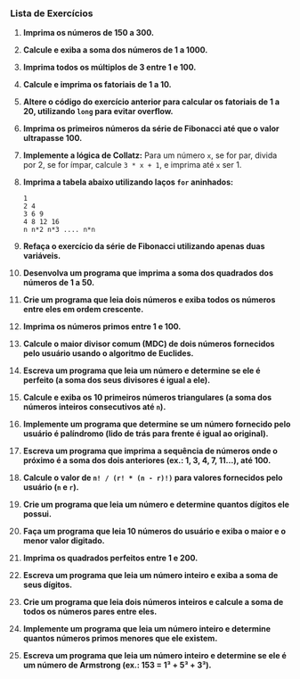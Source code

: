 ### Lista de Exercícios 

1. **Imprima os números de 150 a 300.**


2. **Calcule e exiba a soma dos números de 1 a 1000.**

3. **Imprima todos os múltiplos de 3 entre 1 e 100.**

4. **Calcule e imprima os fatoriais de 1 a 10.**

5. **Altere o código do exercício anterior para calcular os fatoriais de 1 a 20, utilizando `long` para evitar overflow.**

6. **Imprima os primeiros números da série de Fibonacci até que o valor ultrapasse 100.**

7. **Implemente a lógica de Collatz:** Para um número `x`, se for par, divida por 2, se for ímpar, calcule `3 * x + 1`, e imprima até `x` ser 1.

8. **Imprima a tabela abaixo utilizando laços `for` aninhados:**
   ```
   1
   2 4
   3 6 9
   4 8 12 16
   n n*2 n*3 .... n*n
   ```

9. **Refaça o exercício da série de Fibonacci utilizando apenas duas variáveis.**

10. **Desenvolva um programa que imprima a soma dos quadrados dos números de 1 a 50.**

11. **Crie um programa que leia dois números e exiba todos os números entre eles em ordem crescente.**

12. **Imprima os números primos entre 1 e 100.**

13. **Calcule o maior divisor comum (MDC) de dois números fornecidos pelo usuário usando o algoritmo de Euclides.**

14. **Escreva um programa que leia um número e determine se ele é perfeito (a soma dos seus divisores é igual a ele).**

15. **Calcule e exiba os 10 primeiros números triangulares (a soma dos números inteiros consecutivos até `n`).**

16. **Implemente um programa que determine se um número fornecido pelo usuário é palíndromo (lido de trás para frente é igual ao original).**

17. **Escreva um programa que imprima a sequência de números onde o próximo é a soma dos dois anteriores (ex.: 1, 3, 4, 7, 11...), até 100.**

18. **Calcule o valor de `n! / (r! * (n - r)!)` para valores fornecidos pelo usuário (`n` e `r`).**

19. **Crie um programa que leia um número e determine quantos dígitos ele possui.**

20. **Faça um programa que leia 10 números do usuário e exiba o maior e o menor valor digitado.**

21. **Imprima os quadrados perfeitos entre 1 e 200.**

22. **Escreva um programa que leia um número inteiro e exiba a soma de seus dígitos.**

23. **Crie um programa que leia dois números inteiros e calcule a soma de todos os números pares entre eles.**

24. **Implemente um programa que leia um número inteiro e determine quantos números primos menores que ele existem.**

25. **Escreva um programa que leia um número inteiro e determine se ele é um número de Armstrong (ex.: 153 = 1³ + 5³ + 3³).**

